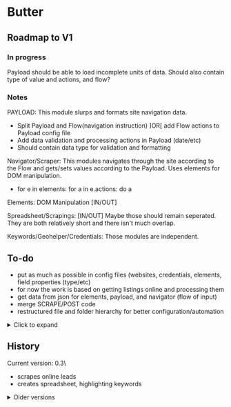 # Butter
## Roadmap to V1

### In progress

Payload should be able to load incomplete units of data.
Should also contain type of value and actions, and flow?


### Notes

PAYLOAD:
This module slurps and formats site navigation data.
- Split Payload and Flow(navigation instruction) ]OR[ add Flow actions to Payload config file
- Add data validation and processing actions in Payload (date/etc)
- Should contain data type for validation and formatting

Navigator/Scraper:
This modules navigates through the site according to the Flow and gets/sets values according to the Payload. Uses elements for DOM manipulation.
- for e in elements: for a in e.actions: do a

Elements:
DOM Manipulation [IN/OUT]


Spreadsheet/Scrapings: [IN/OUT]
Maybe those should remain seperated. They are both relatively short and there isn't much overlap.

Keywords/Geohelper/Credentials:
Those modules are independent.

## To-do

- put as much as possible in config files (websites, credentials, elements, field properties (type/etc)
- for now the work is based on getting listings online and processing them
- get data from json for elements, payload, and navigator (flow of input)
- merge SCRAPE/POST code
- restructured file and folder hierarchy for better configuration/automation

<details>
	<summary> Click to expand </summary>

Other:
- contact page
- value formatting and validation
- value type in payload
- remove lxml (see next item)
- consolidate with HTML scraper
</details>

## History

Current version: 0.3\
- scrapes online leads
- creates spreadsheet, highlighting keywords

<details>
  <summary> Older versions </summary>

v0.2.5\
- remaining taks list is more user friendly
v0.2.4\
- faster (instant) description filling for tinyMCE
v0.2.3
- loops through photos in ./images/ and uploads them
v0.2.2[HOTFIX]
- waits for user to press enter after running the script to close the browser window
- credentials obfuscated
- fixed type in payload, leading to duplicate page/name entr
v0.2
- date and pets
- multiple floorplans
v0.1.8.5
- refactor, split navigator and element manipulation.
- assumes identifier type
- location, rent, floorplans, specifics, amenities
v0.1.8.5
- rotates log files
- console log level can be customized by passing an argument to the script (DEBUG, WARNING, INFO)
- documentation and website
- [HOTFIX] fixed duplicate logging and re-enabled implemented functionalities 
v0.1.8.3
Tweaks for first release
v0.1.8.2
Scrapes multiple floorplans from the spreadsheet
v0.1.8.1
Filling description/tinyMCE
v0.1.8
Refactoring done
v0.1.6
Finished preliminary scraping and posting.
v0.1.5
Retrieving postal code
Navigation progress
v0.1.4
Excel slurping
v0.1.3
Basic navigation
Refactoring
v0.1.2
Login
v0.1.1
Basic static keyword detection and highlighting.
v0.1
Basic info scraping and spreadheet output.
</details>
